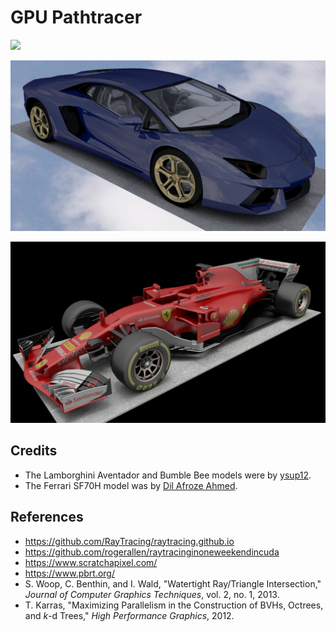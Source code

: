 # GPU Pathtracer

![](images/20200110_dragon.jpg)

![](images/20200110_avent.jpg)

![](images/20191215_f1.jpg)

## Credits

* The Lamborghini Aventador and Bumble Bee models were by [ysup12](https://free3d.com/user/ysup12).
* The Ferrari SF70H model was by [Dil Afroze Ahmed](https://free3d.com/user/dil_afroze).

## References

* https://github.com/RayTracing/raytracing.github.io
* https://github.com/rogerallen/raytracinginoneweekendincuda
* https://www.scratchapixel.com/
* https://www.pbrt.org/
* S. Woop, C. Benthin, and I. Wald, "Watertight Ray/Triangle Intersection," *Journal of Computer Graphics Techniques*, vol. 2, no. 1, 2013.
* T. Karras, "Maximizing Parallelism in the Construction of BVHs, Octrees, and *k*-d Trees," *High Performance Graphics*, 2012.
